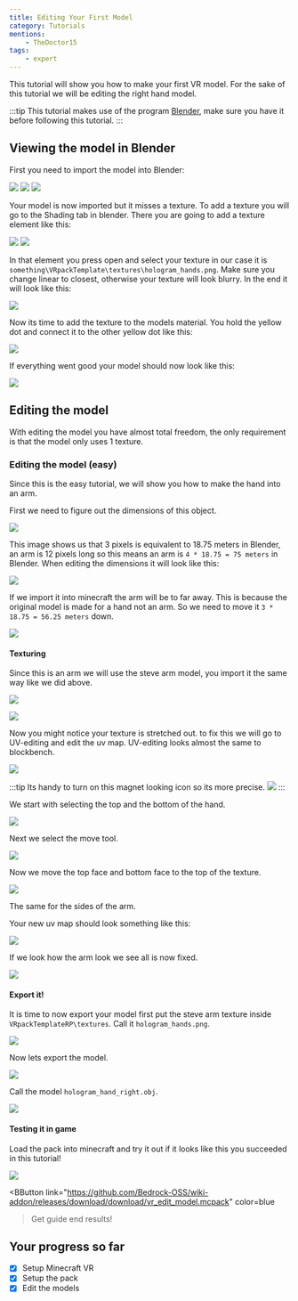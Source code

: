 ```yaml
---
title: Editing Your First Model
category: Tutorials
mentions:
    - TheDoctor15
tags:
    - expert
---
```


This tutorial will show you how to make your first VR model.
For the sake of this tutorial we will be editing the right hand model.

:::tip
This tutorial makes use of the program [Blender](https://www.blender.org/download/), make sure you have it before following this tutorial.
:::

## Viewing the model in Blender

First you need to import the model into Blender:

![](/assets/images/vr/tutorial-hand-right/import-1.png)
![](/assets/images/vr/tutorial-hand-right/import-2.png)
![](/assets/images/vr/tutorial-hand-right/import-3.png)

Your model is now imported but it misses a texture.
To add a texture you will go to the Shading tab in blender.
There you are going to add a texture element like this:

![](/assets/images/vr/tutorial-hand-right/shading-add-texture-element.png)
![](/assets/images/vr/tutorial-hand-right/texture-element.png)

In that element you press open and select your texture in our case it is `something\VRpackTemplate\textures\hologram_hands.png`.
Make sure you change linear to closest, otherwise your texture will look blurry.
In the end it will look like this:

![](/assets/images/vr/tutorial-hand-right/texture-element-complete.png)

Now its time to add the texture to the models material.
You hold the yellow dot and connect it to the other yellow dot like this:

![](/assets/images/vr/tutorial-hand-right/texture-base-connect.png)

If everything went good your model should now look like this:

![](/assets/images/vr/tutorial-hand-right/texture-on-model.png)

## Editing the model

With editing the model you have almost total freedom, the only requirement is that the model only uses 1 texture.

### Editing the model (easy)

Since this is the easy tutorial, we will show you how to make the hand into an arm.

First we need to figure out the dimensions of this object.

![](/assets/images/vr/tutorial-hand-right/model-dimensions.png)

This image shows us that 3 pixels is equivalent to 18.75 meters in Blender, an arm is 12 pixels long so this means an arm is `4 * 18.75 = 75 meters` in Blender.
When editing the dimensions it will look like this:

![](/assets/images/vr/tutorial-hand-right/edited-dimensions-1.png)

If we import it into minecraft the arm will be to far away. This is because the original model is made for a hand not an arm. So we need to move it `3 * 18.75 = 56.25 meters` down.

![](/assets/images/vr/tutorial-hand-right/edited-dimensions-2.png)

#### Texturing

Since this is an arm we will use the steve arm model, you import it the same way like we did above.

![](/assets/images/vr/tutorial-hand-right/hologram-hands-steve.png)

![](/assets/images/vr/tutorial-hand-right/steve-texture-stretched.png)

Now you might notice your texture is stretched out. to fix this we will go to UV-editing and edit the uv map.
UV-editing looks almost the same to blockbench.

![](/assets/images/vr/tutorial-hand-right/uv-map.png)

:::tip
Its handy to turn on this magnet looking icon so its more precise.
![](/assets/images/vr/tutorial-hand-right/magnet-icon.png)
:::

We start with selecting the top and the bottom of the hand.

![](/assets/images/vr/tutorial-hand-right/uv-map-top-selected.png)

Next we select the move tool.

![](/assets/images/vr/tutorial-hand-right/uv-map-pos.png)

Now we move the top face and bottom face to the top of the texture.

![](/assets/images/vr/tutorial-hand-right/uv-map-top-move-up.png)

The same for the sides of the arm.

Your new uv map should look something like this:

![](/assets/images/vr/tutorial-hand-right/uv-map-side-up.png)

If we look how the arm look we see all is now fixed.

![](/assets/images/vr/tutorial-hand-right/uv-map-done.png)

#### Export it!

It is time to now export your model first put the steve arm texture inside `VRpackTemplateRP\textures`.
Call it `hologram_hands.png`.

![](/assets/images/vr/tutorial-hand-right/export-texture.png)

Now lets export the model.

![](/assets/images/vr/tutorial-hand-right/export-model-1.png)

Call the model `hologram_hand_right.obj`.

![](/assets/images/vr/tutorial-hand-right/export-model-2.png)

#### Testing it in game

Load the pack into minecraft and try it out if it looks like this you succeeded in this tutorial!

![](/assets/images/vr/tutorial-hand-right/export-done.png)

<BButton
    link="https://github.com/Bedrock-OSS/wiki-addon/releases/download/download/vr_edit_model.mcpack"
    color=blue
>Get guide end results!</BButton>

## Your progress so far

<Checklist>

-   [x] Setup Minecraft VR
-   [x] Setup the pack
-   [x] Edit the models

</Checklist>
